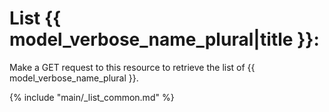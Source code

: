 # List {{ model_verbose_name_plural|title }}:

Make a GET request to this resource to retrieve the list of
{{ model_verbose_name_plural }}.

{% include "main/_list_common.md" %}
